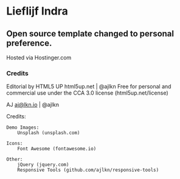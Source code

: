 # Lieflijf Indra
## Open source template changed to personal preference. 

Hosted via Hostinger.com

### Credits

Editorial by HTML5 UP
html5up.net | @ajlkn
Free for personal and commercial use under the CCA 3.0 license (html5up.net/license)


AJ
aj@lkn.io | @ajlkn


Credits:

	Demo Images:
		Unsplash (unsplash.com)

	Icons:
		Font Awesome (fontawesome.io)

	Other:
		jQuery (jquery.com)
		Responsive Tools (github.com/ajlkn/responsive-tools)
